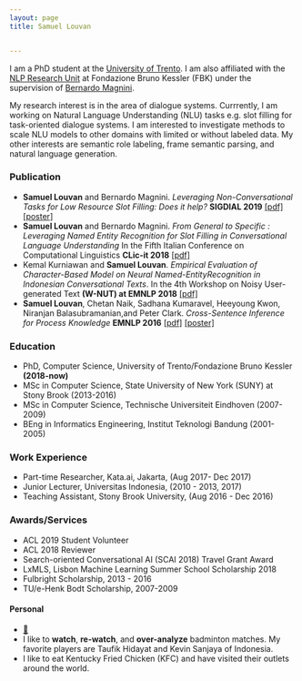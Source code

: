 ```yaml
---
layout: page
title: Samuel Louvan 


---
```


I am a PhD student at the [University of Trento](https://ict.unitn.it/). I am also affiliated with the [NLP Research Unit](https://ict.fbk.eu/units/nlp/) at Fondazione Bruno Kessler (FBK) under the supervision of [Bernardo Magnini](https://ict.fbk.eu/people/detail/bernardo-magnini/). 

My research interest is in the area of dialogue systems. Currrently, I am working on Natural Language Understanding (NLU) tasks e.g. slot filling for task-oriented dialogue systems. I am interested to investigate methods to scale NLU models to other domains with limited or without labeled data. My other interests are semantic role labeling, frame semantic parsing, and natural language generation.

### Publication

- __Samuel Louvan__ and Bernardo Magnini. *Leveraging Non-Conversational Tasks for Low Resource Slot Filling: Does it help?*  __SIGDIAL 2019__ [[pdf]](https://ahcweb01.naist.jp/sigdial20/proceedings/proceedings_SIGDIAL2019.pdf) [[poster]](assets/SIGDIAL_2019_Poster_Final.pdf)
- __Samuel Louvan__ and Bernardo Magnini. *From General to Specific :  Leveraging Named Entity Recognition for Slot Filling in Conversational Language Understanding* In the Fifth Italian Conference on Computational Linguistics __CLic-it 2018__ [[pdf]](http://ceur-ws.org/Vol-2253/paper09.pdf)
- Kemal Kurniawan and __Samuel Louvan__. *Empirical Evaluation of Character-Based Model on Neural Named-EntityRecognition in Indonesian Conversational Texts*. In  the  4th  Workshop  on  Noisy  User-generated  Text __(W-NUT) at EMNLP 2018__ [[pdf]](http://aclweb.org/anthology/W18-6112)
- __Samuel Louvan__, Chetan Naik, Sadhana Kumaravel, Heeyoung Kwon, Niranjan Balasubramanian,and Peter Clark. *Cross-Sentence Inference for Process Knowledge*  __EMNLP 2016__ [[pdf]](https://www.aclweb.org/anthology/D16-1151) [[poster]](assets/EMNLP_2016_Poster.pdf)



### Education

- PhD, Computer Science, University of Trento/Fondazione Bruno Kessler __(2018-now)__
- MSc in Computer Science, State University of New York (SUNY) at Stony Brook (2013-2016)
- MSc in Computer Science, Technische Universiteit Eindhoven (2007-2009)
- BEng in Informatics Engineering, Institut Teknologi Bandung (2001-2005)


### Work Experience

- Part-time Researcher, Kata.ai, Jakarta, (Aug 2017- Dec 2017)
- Junior Lecturer, Universitas Indonesia, (2010 - 2013,  2017) 
- Teaching Assistant, Stony Brook University, (Aug 2016 - Dec 2016)


### Awards/Services
- ACL 2019 Student Volunteer
- ACL 2018 Reviewer
- Search-oriented Conversational AI (SCAI 2018) Travel Grant Award
- LxMLS, Lisbon Machine Learning Summer School Scholarship 2018
- Fulbright Scholarship, 2013 - 2016
- TU/e-Henk Bodt Scholarship, 2007-2009


#### Personal
- [:love_letter:](https://claravania.github.io)
- I like to __watch__, __re-watch__, and __over-analyze__ badminton matches. My favorite players are Taufik Hidayat and Kevin Sanjaya of Indonesia.
- I like to eat Kentucky Fried Chicken (KFC) and have visited their outlets around the world.
